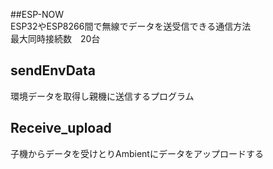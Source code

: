 ##ESP-NOW  
ESP32やESP8266間で無線でデータを送受信できる通信方法  
最大同時接続数　20台

## sendEnvData  
環境データを取得し親機に送信するプログラム  

## Receive_upload  
子機からデータを受けとりAmbientにデータをアップロードする
